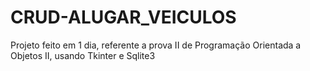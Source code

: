 # CRUD-ALUGAR_VEICULOS
Projeto feito em 1 dia, referente a prova II de Programação Orientada a Objetos II, usando Tkinter e Sqlite3
